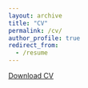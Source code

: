 ```yaml
---
layout: archive
title: "CV"
permalink: /cv/
author_profile: true
redirect_from:
  - /resume
---
```


[Download CV](https://github.com/markusneumann/markusneumann.github.io/raw/master/files/Neumann_CV.pdf)
